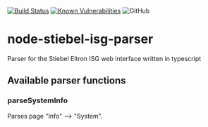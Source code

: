 [![Build Status](https://travis-ci.org/tFaster/node-stiebel-isg-parser.svg?branch=master)](https://travis-ci.org/tFaster/node-stiebel-isg-parser)
[![Known Vulnerabilities](https://snyk.io/test/github/tFaster/node-stiebel-isg-parser/badge.svg?targetFile=package.json)](https://snyk.io/test/github/tFaster/node-stiebel-isg-parser?targetFile=package.json)
![GitHub](https://img.shields.io/github/license/tFaster/node-stiebel-isg-parserstyle=flat-square)
# node-stiebel-isg-parser
Parser for the Stiebel Eltron ISG web interface written in typescript

## Available parser functions

### parseSystemInfo
Parses page "Info" --> "System".
